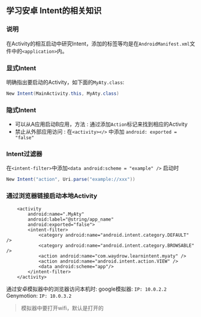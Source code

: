 ## 学习安卓 Intent的相关知识

### 说明
在Activity的相互启动中研究Intent，添加的标签等均是在`AndroidManifest.xml`文件中的`<application>`内。

### 显式Intent
明确指出要启动的Activity，如下面的`MyAty.class`: 
```java
New Intent(MainActivity.this, MyAty.class)
```

### 隐式Intent
- 可以从A应用启动B应用，方法 :  通过添加`Action`标记来找到相应的Activity
- 禁止从外部应用访问 : 在`<activity></>` 中添加 `android: exported = "false"`

### Intent过滤器
在`<intent-filter>`中添加`<data android:scheme = "example" />`
启动时
```java
New Intent("action", Uri.parse("example://xxx"))
```

### 通过浏览器链接启动本地Activity
``` 
    <activity
        android:name=".MyAty"
        android:label="@string/app_name"
        android:exported="false">
        <intent-filter>
            <category android:name="android.intent.category.DEFAULT" />
            <category android:name="android.intent.category.BROWSABLE" />
            <action android:name="com.waydrow.learnintent.myaty" />
            <action android:name="android.intent.action.VIEW" />
            <data android:scheme="app"/>
        </intent-filter>
    </activity>
```

通过安卓模拟器中的浏览器访问本机时: 
google模拟器: `IP: 10.0.2.2`
Genymotion: `IP: 10.0.3.2`
>模拟器中要打开wifi，默认是打开的